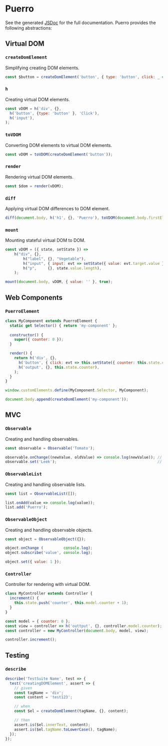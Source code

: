 # Puerro

See the generated [JSDoc](https://robin-fhnw.github.io/IP5-Puerro/src/jsdocs/) for the full documentation.
Puerro provides the following abstractions:

## Virtual DOM

### `createDomElement`

Simplifying creating DOM elements.

```js
const $button = createDomElement('button', { type: 'button', click: _ => console.log('Clicked')}, 'Go')
```

### `h`

Creating virtual DOM elements.

```javascript
const vDOM = h('div', {}, 
  h('button', {type: 'button' }, 'Click'),
  h('input'),
);
```

### `toVDOM`

Converting DOM elements to virtual DOM elements.

```javascript
const vDOM = toVDOM(createDomElement('button'));
```


### `render`

Rendering virtual DOM elements.

```javascript
const $dom = render(vDOM);
```

### `diff`

Applying virtual DOM differences to DOM element.

```js
diff(document.body, h('h1', {}, 'Puerro'), toVDOM(document.body.firstElementChild));
```

### `mount`

Mounting stateful virtual DOM to DOM.

```javascript
const vDOM = ({ state, setState }) =>
    h("div", {},
        h("label", {}, "Vegetable"),
        h("input", { input: evt => setState({ value: evt.target.value }) }),
        h("p",     {}, state.value.length),
    );

mount(document.body, vDOM, { value: '' }, true);
```

## Web Components

### `PuerroElement`

```javascript
class MyComponent extends PuerroElement {
  static get Selector() { return 'my-component' };
  
  constructor() {
    super({ counter: 0 });
  }

  render() {
    return h('div', {}, 
      h('button', { click: evt => this.setState({ counter: this.state.counter + 1})}, 'Increment'),
      h('output', {}, this.state.counter),
    );
  }
}

window.customElements.define(MyComponent.Selector, MyComponent);

document.body.append(createDomElement('my-component'));
```

## MVC

### `Observable`

Creating and handling observables.

```javascript
const observable = Observable('Tomato');

observable.onChange((newValue, oldValue) => console.log(newValue)); // Tomato
observable.set('Leek');                                             // Leek
```

### `ObservableList`

Creating and handling observable lists.

```javascript
const list = ObservableList([]);

list.onAdd(value => console.log(value));
list.add('Puerro');
```

### `ObservableObject`

Creating and handling observable objects.

```javascript
const object = ObservableObject({});

object.onChange (         console.log);
object.subscribe('value', console.log);

object.set({ value: 1 });
```

### `Controller`

Controller for rendering with virtual DOM.

```javascript
class MyController extends Controller {
  increment() {
    this.state.push('counter', this.model.counter + 1);
  }
}

const model = { counter: 0 };                                          // model
const view = controller => h('outtput', {}, controller.model.counter); // view
const controller = new MyController(document.body, model, view);

controller.increment();
```

## Testing

### `describe`

```javascript
describe('TestSuite Name', test => {
  test('creatingDOMElement', assert => {
    // given
    const tagName = 'div';
    const content = 'test123';

    // when
    const $el = createDomElement(tagName, {}, content);

    // then
    assert.is($el.innerText, content);
    assert.is($el.tagName.toLowerCase(), tagName);
  });
});
```

